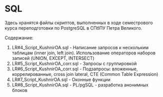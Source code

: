 # SQL
Здесь хранятся файлы скриптов, выполненных в ходе семестрового курса переподготовки по PostgreSQL в СПбПУ Петра Великого.

Содержание:
1. LR#4_Script_KushnirOA.sql - Написание запросов к нескольким таблицам (inner join, left join). Использование операторов наборов записей (UNION, EXCEPT, INTERSECT)
2. LR#5_Script_KushnirOA_corr.sql - Запросы с группировкой
3. LR#6_Script_KushnirOA_corr.sql - Подзапросы: вложенные, коррелированные, cross join lateral, CTE (Common Table Expression)
4. LR#7_Script_KushnirOA.sql - Оконные функции
5. LR#8_Script_KushnirOA.sql - PL/pgSQL - разработка анонимных блоков
